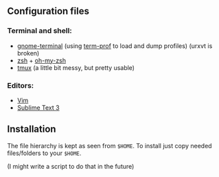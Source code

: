 ## Configuration files

### Terminal and shell:
- [gnome-terminal](/gnome-terminal.conf) (using [term-prof](https://github.com/Sorebit/bin/blob/master/term-prof) to load and dump profiles) (urxvt is broken)
- [zsh](/.zshrc) + [oh-my-zsh](/.oh-my-zsh/themes)
- [tmux](/.tmux.conf) (a little bit messy, but pretty usable)

### Editors:
- [Vim](/.vimrc)
- [Sublime Text 3](/.config/sublime-text-3/Packages/User)

## Installation
The file hierarchy is kept as seen from `$HOME`.
To install just copy needed files/folders to your `$HOME`.

(I might write a script to do that in the future)
